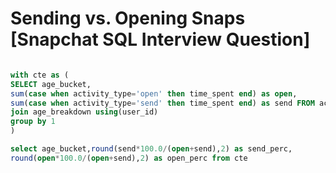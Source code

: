 # Sending vs. Opening Snaps [Snapchat SQL Interview Question]

~~~~sql

with cte as (
SELECT age_bucket,
sum(case when activity_type='open' then time_spent end) as open,
sum(case when activity_type='send' then time_spent end) as send FROM activities
join age_breakdown using(user_id)
group by 1
)

select age_bucket,round(send*100.0/(open+send),2) as send_perc,
round(open*100.0/(open+send),2) as open_perc from cte

~~~~
